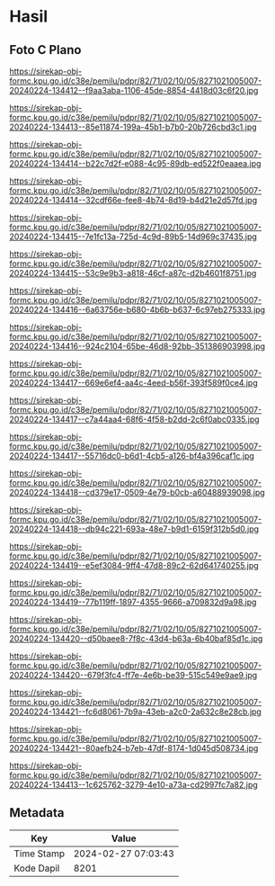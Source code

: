 # Hasil

## Foto C Plano

https://sirekap-obj-formc.kpu.go.id/c38e/pemilu/pdpr/82/71/02/10/05/8271021005007-20240224-134412--f9aa3aba-1106-45de-8854-4418d03c6f20.jpg

https://sirekap-obj-formc.kpu.go.id/c38e/pemilu/pdpr/82/71/02/10/05/8271021005007-20240224-134413--85e11874-199a-45b1-b7b0-20b726cbd3c1.jpg

https://sirekap-obj-formc.kpu.go.id/c38e/pemilu/pdpr/82/71/02/10/05/8271021005007-20240224-134414--b22c7d2f-e088-4c95-89db-ed522f0eaaea.jpg

https://sirekap-obj-formc.kpu.go.id/c38e/pemilu/pdpr/82/71/02/10/05/8271021005007-20240224-134414--32cdf66e-fee8-4b74-8d19-b4d21e2d57fd.jpg

https://sirekap-obj-formc.kpu.go.id/c38e/pemilu/pdpr/82/71/02/10/05/8271021005007-20240224-134415--7e1fc13a-725d-4c9d-89b5-14d969c37435.jpg

https://sirekap-obj-formc.kpu.go.id/c38e/pemilu/pdpr/82/71/02/10/05/8271021005007-20240224-134415--53c9e9b3-a818-46cf-a87c-d2b4601f8751.jpg

https://sirekap-obj-formc.kpu.go.id/c38e/pemilu/pdpr/82/71/02/10/05/8271021005007-20240224-134416--6a63756e-b680-4b6b-b637-6c97eb275333.jpg

https://sirekap-obj-formc.kpu.go.id/c38e/pemilu/pdpr/82/71/02/10/05/8271021005007-20240224-134416--924c2104-65be-46d8-92bb-351386903998.jpg

https://sirekap-obj-formc.kpu.go.id/c38e/pemilu/pdpr/82/71/02/10/05/8271021005007-20240224-134417--669e6ef4-aa4c-4eed-b56f-393f589f0ce4.jpg

https://sirekap-obj-formc.kpu.go.id/c38e/pemilu/pdpr/82/71/02/10/05/8271021005007-20240224-134417--c7a44aa4-68f6-4f58-b2dd-2c6f0abc0335.jpg

https://sirekap-obj-formc.kpu.go.id/c38e/pemilu/pdpr/82/71/02/10/05/8271021005007-20240224-134417--55716dc0-b6d1-4cb5-a126-bf4a396caf1c.jpg

https://sirekap-obj-formc.kpu.go.id/c38e/pemilu/pdpr/82/71/02/10/05/8271021005007-20240224-134418--cd379e17-0509-4e79-b0cb-a60488939098.jpg

https://sirekap-obj-formc.kpu.go.id/c38e/pemilu/pdpr/82/71/02/10/05/8271021005007-20240224-134418--db94c221-693a-48e7-b9d1-6159f312b5d0.jpg

https://sirekap-obj-formc.kpu.go.id/c38e/pemilu/pdpr/82/71/02/10/05/8271021005007-20240224-134419--e5ef3084-9ff4-47d8-89c2-62d641740255.jpg

https://sirekap-obj-formc.kpu.go.id/c38e/pemilu/pdpr/82/71/02/10/05/8271021005007-20240224-134419--77b119ff-1897-4355-9666-a709832d9a98.jpg

https://sirekap-obj-formc.kpu.go.id/c38e/pemilu/pdpr/82/71/02/10/05/8271021005007-20240224-134420--d50baee8-7f8c-43d4-b63a-6b40baf85d1c.jpg

https://sirekap-obj-formc.kpu.go.id/c38e/pemilu/pdpr/82/71/02/10/05/8271021005007-20240224-134420--679f3fc4-ff7e-4e6b-be39-515c549e9ae9.jpg

https://sirekap-obj-formc.kpu.go.id/c38e/pemilu/pdpr/82/71/02/10/05/8271021005007-20240224-134421--fc6d8061-7b9a-43eb-a2c0-2a632c8e28cb.jpg

https://sirekap-obj-formc.kpu.go.id/c38e/pemilu/pdpr/82/71/02/10/05/8271021005007-20240224-134421--80aefb24-b7eb-47df-8174-1d045d508734.jpg

https://sirekap-obj-formc.kpu.go.id/c38e/pemilu/pdpr/82/71/02/10/05/8271021005007-20240224-134413--1c625762-3279-4e10-a73a-cd2997fc7a82.jpg


## Metadata

| Key        | Value               |
| ---------- | ------------------- |
| Time Stamp | 2024-02-27 07:03:43 |
| Kode Dapil | 8201                |



